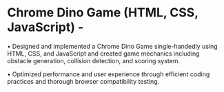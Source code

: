 # Chrome Dino Game (HTML, CSS, JavaScript) -
• Designed and implemented a Chrome Dino Game single-handedly using HTML, CSS, and JavaScript and
created game mechanics including obstacle generation, collision detection, and scoring system.

• Optimized performance and user experience through efficient coding practices and thorough browser
compatibility testing.
